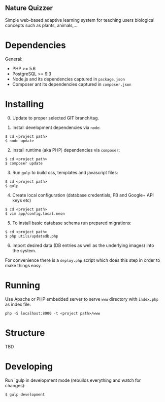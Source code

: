 Nature Quizzer
--------------

Simple web-based adaptive learning system for teaching users biological concepts such as plants, animals,...

Dependencies
============

General:

 - PHP >= 5.6
 - PostgreSQL >= 9.3
 - Node.js and its dependencies captured in `package.json`
 - Composer ant its dependencies captured in `composer.json`

Installing
==========

0. Update to proper selected GIT branch/tag.

1. Install development dependencies via `node`:

```
$ cd <project path>
$ node update

```

2. Install runtime (aka PHP) dependencies via `composer`:
 
```
$ cd <project path>
$ composer update
```

3. Run `gulp` to build css, templates and javascript files:

```
$ cd <project path>
$ gulp
```

4. Create local configuration (database credentials, FB and Google+ API keys etc)

```
$ cd <project path>
$ vim app/config.local.neon
```

5. To install basic database schema run prepared migrations:

```
$ cd <project path>
$ php utils/updatedb.php
```

6. Import desired data (DB entries as well as the underlying images) into the system.

For convenience there is a `deploy.php` script which does this step in order to make things easy.

Running
=======

Use Apache or PHP embedded server to serve `www` directory with `index.php` as index file:

```
php -S localhost:8000 -t <project path>/www
```

Structure
=========

TBD

Developing
==========

Run `gulp in development mode (rebuilds everything and watch for changes):

```
$ gulp development
```